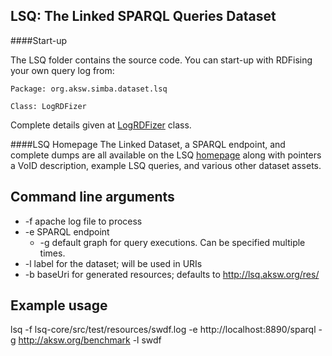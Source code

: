 ## LSQ: The Linked SPARQL Queries Dataset

####Start-up

The LSQ folder contains the source code. You can start-up with RDFising your own query log from:

```
Package: org.aksw.simba.dataset.lsq

Class: LogRDFizer

```
Complete details given at [LogRDFizer](https://github.com/AKSW/LSQ/blob/gh-pages/LSQ/src/org/aksw/simba/dataset/lsq/LogRDFizer.java) class.

####LSQ Homepage 
The Linked Dataset, a SPARQL endpoint, and complete dumps are all available on the LSQ [homepage](http://aksw.github.io/LSQ/) along with pointers a VoID description, example LSQ queries, and various other dataset assets.

## Command line arguments
* -f apache log file to process
* -e SPARQL endpoint
  * -g default graph for query executions. Can be specified multiple times.
* -l label for the dataset; will be used in URIs
* -b baseUri for generated resources; defaults to http://lsq.aksw.org/res/

## Example usage
lsq -f lsq-core/src/test/resources/swdf.log -e http://localhost:8890/sparql -g http://aksw.org/benchmark -l swdf

